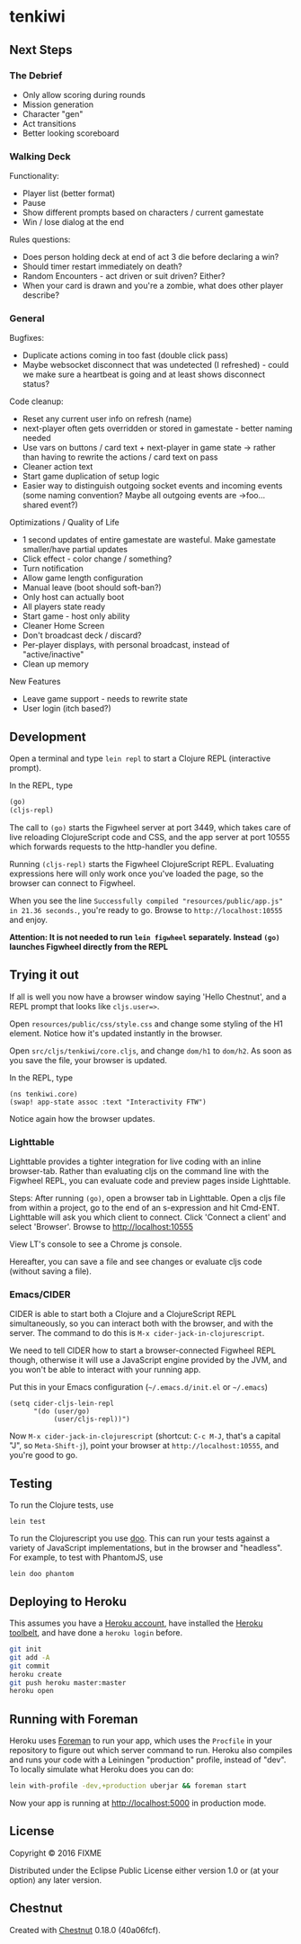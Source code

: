 # tenkiwi


## Next Steps

### The Debrief

* Only allow scoring during rounds
* Mission generation
* Character "gen"
* Act transitions
* Better looking scoreboard

### Walking Deck

Functionality:
* Player list (better format)
* Pause
* Show different prompts based on characters / current gamestate
* Win / lose dialog at the end

Rules questions:
* Does person holding deck at end of act 3 die before declaring a win?
* Should timer restart immediately on death?
* Random Encounters - act driven or suit driven? Either?
* When your card is drawn and you're a zombie, what does other player describe?

### General

Bugfixes:

* Duplicate actions coming in too fast (double click pass)
* Maybe websocket disconnect that was undetected (I refreshed) - could we make
  sure a heartbeat is going and at least shows disconnect status?

Code cleanup:

* Reset any current user info on refresh (name)
* next-player often gets overridden or stored in gamestate - better naming needed
* Use vars on buttons / card text + next-player in game state -> rather than
  having to rewrite the actions / card text on pass
* Cleaner action text
* Start game duplication of setup logic
* Easier way to distinguish outgoing socket events and incoming events
  (some naming convention? Maybe all outgoing events are ->foo... shared event?)

Optimizations / Quality of Life

* 1 second updates of entire gamestate are wasteful. Make gamestate smaller/have partial updates
* Click effect - color change / something?
* Turn notification
* Allow game length configuration
* Manual leave
  (boot should soft-ban?)
* Only host can actually boot
* All players state ready
* Start game - host only ability
* Cleaner Home Screen
* Don't broadcast deck / discard?
* Per-player displays, with personal broadcast, instead of "active/inactive"
* Clean up memory

New Features

* Leave game support - needs to rewrite state
* User login (itch based?)

## Development

Open a terminal and type `lein repl` to start a Clojure REPL
(interactive prompt).

In the REPL, type

```clojure
(go)
(cljs-repl)
```

The call to `(go)` starts the Figwheel server at port 3449, which takes care of
live reloading ClojureScript code and CSS, and the app server at port 10555
which forwards requests to the http-handler you define.

Running `(cljs-repl)` starts the Figwheel ClojureScript REPL. Evaluating
expressions here will only work once you've loaded the page, so the browser can
connect to Figwheel.

When you see the line `Successfully compiled "resources/public/app.js" in 21.36
seconds.`, you're ready to go. Browse to `http://localhost:10555` and enjoy.

**Attention: It is not needed to run `lein figwheel` separately. Instead `(go)`
launches Figwheel directly from the REPL**

## Trying it out

If all is well you now have a browser window saying 'Hello Chestnut',
and a REPL prompt that looks like `cljs.user=>`.

Open `resources/public/css/style.css` and change some styling of the
H1 element. Notice how it's updated instantly in the browser.

Open `src/cljs/tenkiwi/core.cljs`, and change `dom/h1` to
`dom/h2`. As soon as you save the file, your browser is updated.

In the REPL, type

```
(ns tenkiwi.core)
(swap! app-state assoc :text "Interactivity FTW")
```

Notice again how the browser updates.

### Lighttable

Lighttable provides a tighter integration for live coding with an inline
browser-tab. Rather than evaluating cljs on the command line with the Figwheel
REPL, you can evaluate code and preview pages inside Lighttable.

Steps: After running `(go)`, open a browser tab in Lighttable. Open a cljs file
from within a project, go to the end of an s-expression and hit Cmd-ENT.
Lighttable will ask you which client to connect. Click 'Connect a client' and
select 'Browser'. Browse to [http://localhost:10555](http://localhost:10555)

View LT's console to see a Chrome js console.

Hereafter, you can save a file and see changes or evaluate cljs code (without
saving a file).

### Emacs/CIDER

CIDER is able to start both a Clojure and a ClojureScript REPL simultaneously,
so you can interact both with the browser, and with the server. The command to
do this is `M-x cider-jack-in-clojurescript`.

We need to tell CIDER how to start a browser-connected Figwheel REPL though,
otherwise it will use a JavaScript engine provided by the JVM, and you won't be
able to interact with your running app.

Put this in your Emacs configuration (`~/.emacs.d/init.el` or `~/.emacs`)

``` emacs-lisp
(setq cider-cljs-lein-repl
      "(do (user/go)
           (user/cljs-repl))")
```

Now `M-x cider-jack-in-clojurescript` (shortcut: `C-c M-J`, that's a capital
"J", so `Meta-Shift-j`), point your browser at `http://localhost:10555`, and
you're good to go.

## Testing

To run the Clojure tests, use

``` shell
lein test
```

To run the Clojurescript you use [doo](https://github.com/bensu/doo). This can
run your tests against a variety of JavaScript implementations, but in the
browser and "headless". For example, to test with PhantomJS, use

``` shell
lein doo phantom
```

## Deploying to Heroku

This assumes you have a
[Heroku account](https://signup.heroku.com/dc), have installed the
[Heroku toolbelt](https://toolbelt.heroku.com/), and have done a
`heroku login` before.

``` sh
git init
git add -A
git commit
heroku create
git push heroku master:master
heroku open
```

## Running with Foreman

Heroku uses [Foreman](http://ddollar.github.io/foreman/) to run your
app, which uses the `Procfile` in your repository to figure out which
server command to run. Heroku also compiles and runs your code with a
Leiningen "production" profile, instead of "dev". To locally simulate
what Heroku does you can do:

``` sh
lein with-profile -dev,+production uberjar && foreman start
```

Now your app is running at
[http://localhost:5000](http://localhost:5000) in production mode.

## License

Copyright © 2016 FIXME

Distributed under the Eclipse Public License either version 1.0 or (at
your option) any later version.

## Chestnut

Created with [Chestnut](http://plexus.github.io/chestnut/) 0.18.0 (40a06fcf).
